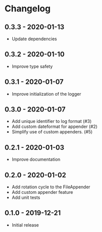 # Changelog

## 0.3.3 - 2020-01-13

- Update dependencies

## 0.3.2 - 2020-01-10

- Improve type safety

## 0.3.1 - 2020-01-07

- Improve initialization of the logger

## 0.3.0 - 2020-01-07

- Add unique identifier to log format (#3)
- Add custom dateformat for appender (#2)
- Simplify use of custom appenders. (#5)

## 0.2.1 - 2020-01-03

- Improve documentation

## 0.2.0 - 2020-01-02

- Add rotation cycle to the FileAppender
- Add custom appender feature
- Add unit tests

## 0.1.0 - 2019-12-21

- Initial release
